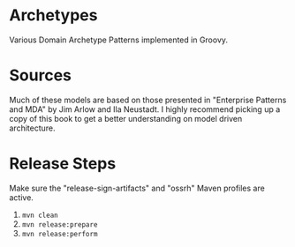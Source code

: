 # Archetypes
Various Domain Archetype Patterns implemented in Groovy.


# Sources
Much of these models are based on those presented in "Enterprise 
    Patterns and MDA" by Jim Arlow and Ila Neustadt. I highly recommend 
    picking up a copy of this book to get a better understanding on 
    model driven architecture.

# Release Steps

Make sure the "release-sign-artifacts" and "ossrh" 
    Maven profiles are active.

1) `mvn clean`
2) `mvn release:prepare`
3) `mvn release:perform`



